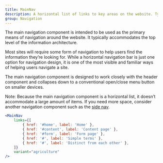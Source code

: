 ```yaml
---
title: MainNav
description: A horizontal list of links to key areas on the website. Typically placed in the header.
group: Navigation
---
```


The main navigation component is intended to be used as the primary means of navigation around the website. It typically accommodates the top level of the information architecture.

Most sites will require some form of navigation to help users find the information they’re looking for. While a horizontal navigation bar is just one option for navigation design, it is one of the most visible and familiar ways of helping users navigate a site.

The main navigation component is designed to work closely with the header component and collapses down to a conventional open/close menu button on smaller devices.

Note: Because the main navigation component is a horizontal list, it doesn’t accommodate a large amount of items. If you need more space, consider another navigation component such as the [side nav](/agds-next/packages/navigation/side-nav).

```jsx live
<MainNav
	links={[
		{ href: '#home', label: 'Home' },
		{ href: '#content', label: 'Content page' },
		{ href: '#form', label: 'Form page' },
		{ href: '#', label: 'Simple terms' },
		{ href: '#', label: 'Distinct from each other' },
	]}
	variant="agriculture"
/>
```
